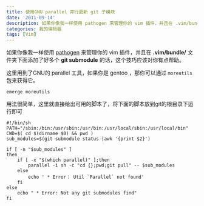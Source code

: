 ```yaml
---
title: 使用GNU parallel 并行更新 git 子模块
date: '2011-09-14'
description: 如果你像我一样使用 pathogen 来管理你的 vim 插件，并且在 .vim/bundle/ 文件夹下面添加了好多个  submodule 的话，这个技巧应该对你有点帮助。
categories: 我的编辑器
tags: [Vim]
---
```

[1]: http://www.vim.org/scripts/script.php?script_id=2332 "pathogen"

如果你像我一样使用 [pathogen][1] 来管理你的 vim 插件，并且在 __.vim/bundle/__ 文件夹下面添加了好多个 __git submodule__ 的话，这个技巧应该对你有点帮助。

这里用到了GNU的 parallel 工具，如果你是 gentoo ，那你可以通过 `moreutils` 包来获得它。

	emerge moreutils

用法很简单，这里就直接给出可用的脚本了，将下面的脚本放到git的根目录下运行即可

	#!/bin/sh
	PATH="/sbin:/bin:/usr/sbin:/usr/bin:/usr/local/sbin:/usr/local/bin"
	CWD=$( cd $(dirname $0) && pwd )
	sub_modules=$(git submodule status |awk '{print $2}')
	 
	if [ -n "$sub_modules" ]
	then
	    if [ -x "$(which parallel)" ];then
	        parallel -i sh -c "cd {};pwd;git pull" -- $sub_modules
	    else
	        echo ' * Error： Util `Parallel` not found'
	    fi
	else
	    echo " * Error: Not any git submodules find"
	fi